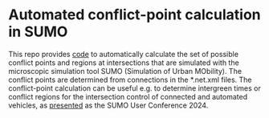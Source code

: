 # Automated conflict-point calculation in SUMO
This repo provides [code](automated_conflictpoint_calculation.ipynb) to automatically calculate the set of possible conflict points and regions at intersections that are simulated with the microscopic simulation tool SUMO (Simulation of Urban MObility). 
The conflict points are determined from connections in the *.net.xml files. 
The conflict-point calculation can be useful e.g. to determine intergreen times or conflict regions for the intersection control of connected and automated vehicles, as [presented](automated_conflictpoint_calculation.ipynb) as the SUMO User Conference 2024.
